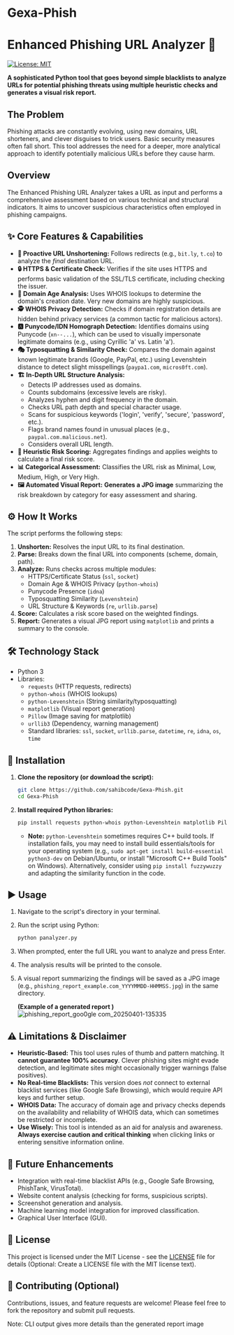 # Gexa-Phish

# Enhanced Phishing URL Analyzer 🎣

[![License: MIT](https://img.shields.io/badge/License-MIT-yellow.svg)](https://opensource.org/licenses/MIT) <!-- Optional: Add a license badge if you choose one -->

**A sophisticated Python tool that goes beyond simple blacklists to analyze URLs for potential phishing threats using multiple heuristic checks and generates a visual risk report.**

## The Problem

Phishing attacks are constantly evolving, using new domains, URL shorteners, and clever disguises to trick users. Basic security measures often fall short. This tool addresses the need for a deeper, more analytical approach to identify potentially malicious URLs before they cause harm.

## Overview

The Enhanced Phishing URL Analyzer takes a URL as input and performs a comprehensive assessment based on various technical and structural indicators. It aims to uncover suspicious characteristics often employed in phishing campaigns.

## ✨ Core Features & Capabilities

*   **🔗 Proactive URL Unshortening:** Follows redirects (e.g., `bit.ly`, `t.co`) to analyze the *final* destination URL.
*   **🔒 HTTPS & Certificate Check:** Verifies if the site uses HTTPS and performs basic validation of the SSL/TLS certificate, including checking the issuer.
*   **📅 Domain Age Analysis:** Uses WHOIS lookups to determine the domain's creation date. Very new domains are highly suspicious.
*   **🕵️ WHOIS Privacy Detection:** Checks if domain registration details are hidden behind privacy services (a common tactic for malicious actors).
*   **🅰️ Punycode/IDN Homograph Detection:** Identifies domains using Punycode (`xn--...`), which can be used to visually impersonate legitimate domains (e.g., using Cyrillic 'а' vs. Latin 'a').
*   **🎭 Typosquatting & Similarity Check:** Compares the domain against known legitimate brands (Google, PayPal, etc.) using Levenshtein distance to detect slight misspellings (`paypa1.com`, `micros0ft.com`).
*   **🏗️ In-Depth URL Structure Analysis:**
    *   Detects IP addresses used as domains.
    *   Counts subdomains (excessive levels are risky).
    *   Analyzes hyphen and digit frequency in the domain.
    *   Checks URL path depth and special character usage.
    *   Scans for suspicious keywords ('login', 'verify', 'secure', 'password', etc.).
    *   Flags brand names found in unusual places (e.g., `paypal.com.malicious.net`).
    *   Considers overall URL length.
*   **💯 Heuristic Risk Scoring:** Aggregates findings and applies weights to calculate a final risk score.
*   **📊 Categorical Assessment:** Classifies the URL risk as Minimal, Low, Medium, High, or Very High.
*   **🖼️ Automated Visual Report:** **Generates a JPG image** summarizing the risk breakdown by category for easy assessment and sharing.

## ⚙️ How It Works

The script performs the following steps:

1.  **Unshorten:** Resolves the input URL to its final destination.
2.  **Parse:** Breaks down the final URL into components (scheme, domain, path).
3.  **Analyze:** Runs checks across multiple modules:
    *   HTTPS/Certificate Status (`ssl`, `socket`)
    *   Domain Age & WHOIS Privacy (`python-whois`)
    *   Punycode Presence (`idna`)
    *   Typosquatting Similarity (`Levenshtein`)
    *   URL Structure & Keywords (`re`, `urllib.parse`)
4.  **Score:** Calculates a risk score based on the weighted findings.
5.  **Report:** Generates a visual JPG report using `matplotlib` and prints a summary to the console.

## 🛠️ Technology Stack

*   Python 3
*   Libraries:
    *   `requests` (HTTP requests, redirects)
    *   `python-whois` (WHOIS lookups)
    *   `python-Levenshtein` (String similarity/typosquatting)
    *   `matplotlib` (Visual report generation)
    *   `Pillow` (Image saving for matplotlib)
    *   `urllib3` (Dependency, warning management)
    *   Standard libraries: `ssl`, `socket`, `urllib.parse`, `datetime`, `re`, `idna`, `os`, `time`

## 🚀 Installation

1.  **Clone the repository (or download the script):**
    ```bash
    git clone https://github.com/sahibcode/Gexa-Phish.git
    cd Gexa-Phish
    ```
2.  **Install required Python libraries:**
    ```bash
    pip install requests python-whois python-Levenshtein matplotlib Pillow urllib3
    ```
    *   **Note:** `python-Levenshtein` sometimes requires C++ build tools. If installation fails, you may need to install build essentials/tools for your operating system (e.g., `sudo apt-get install build-essential python3-dev` on Debian/Ubuntu, or install "Microsoft C++ Build Tools" on Windows). Alternatively, consider using `pip install fuzzywuzzy` and adapting the similarity function in the code.

## ▶️ Usage

1.  Navigate to the script's directory in your terminal.
2.  Run the script using Python:
    ```bash
    python panalyzer.py
    ```

3.  When prompted, enter the full URL you want to analyze and press Enter.
4.  The analysis results will be printed to the console.
5.  A visual report summarizing the findings will be saved as a JPG image (e.g., `phishing_report_example.com_YYYYMMDD-HHMMSS.jpg`) in the same directory.

    **(Example of a generated report )**
![phishing_report_goo0gle com_20250401-135335](https://github.com/user-attachments/assets/824eb4af-9f0c-46c6-8b5b-276a5d6ef31d)

## ⚠️ Limitations & Disclaimer

*   **Heuristic-Based:** This tool uses rules of thumb and pattern matching. It **cannot guarantee 100% accuracy**. Clever phishing sites might evade detection, and legitimate sites might occasionally trigger warnings (false positives).
*   **No Real-time Blacklists:** This version does *not* connect to external blacklist services (like Google Safe Browsing), which would require API keys and further setup.
*   **WHOIS Data:** The accuracy of domain age and privacy checks depends on the availability and reliability of WHOIS data, which can sometimes be restricted or incomplete.
*   **Use Wisely:** This tool is intended as an aid for analysis and awareness. **Always exercise caution and critical thinking** when clicking links or entering sensitive information online.

## 🌱 Future Enhancements

*   Integration with real-time blacklist APIs (e.g., Google Safe Browsing, PhishTank, VirusTotal).
*   Website content analysis (checking for forms, suspicious scripts).
*   Screenshot generation and analysis.
*   Machine learning model integration for improved classification.
*   Graphical User Interface (GUI).

## 📜 License

This project is licensed under the MIT License - see the [LICENSE](LICENSE) file for details (Optional: Create a LICENSE file with the MIT license text).

## 🤝 Contributing (Optional)

Contributions, issues, and feature requests are welcome! Please feel free to fork the repository and submit pull requests.

Note: CLI output gives more details than the generated report image 



